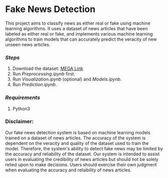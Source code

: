 # Fake News Detection
This project  aims to classify news as either real or fake using machine learning algorithms. It uses a dataset of news articles that have been labeled as either real or fake, and implements various machine learning algorithms to train models that can accurately predict the veracity of new unseen news articles.

### _Steps_
1. Download the dataset: [MEGA Link]
2. Run _Preprocessing.ipynb_ first.
3. Run _Visualization.ipynb_ (optional) and _Models.ipynb_.
4. Run _Prediction.ipynb_.

### _Requirements_
1. Python3

### Disclaimer:
Our fake news detection system is based on machine learning models trained on a dataset of news articles. The accuracy of the system is dependent on the veracity and quality of the dataset used to train the model. Therefore, the system's ability to detect fake news may be limited by the accuracy and reliability of the dataset. Our system is intended to assist users in evaluating the credibility of news articles but should not be solely relied upon to make decisions. Users should exercise their own judgment when evaluating the accuracy and reliability of news articles.

[//]: #

   [MEGA Link]: <https://mega.nz/file/FlgzCIyL#E6XE4nkKUIWCo44YY9T9cj6Gd1F_rKTvDVuAJJlkWCw>